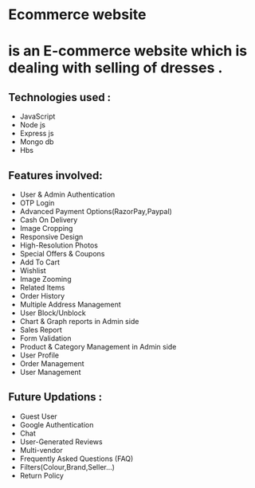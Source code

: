 <h1> Ecommerce website<h1>
  
  <p> is an E-commerce website which is dealing with selling of dresses .<p>
  
  
Technologies used :
-----------------------
* JavaScript
* Node js
* Express js
* Mongo db
* Hbs

Features involved:
-----------------------------------------------
* User & Admin Authentication
* OTP Login
* Advanced Payment Options(RazorPay,Paypal)
* Cash On Delivery
* Image Cropping
* Responsive Design
* High-Resolution Photos
* Special Offers & Coupons
* Add To Cart
* Wishlist
* Image Zooming
* Related Items
* Order History
* Multiple Address Management
* User Block/Unblock
* Chart & Graph reports in Admin side
* Sales Report
* Form Validation
* Product & Category Management in Admin side
* User Profile
* Order Management
* User Management

Future Updations :
----------------------------------
* Guest User
* Google Authentication
* Chat
* User-Generated Reviews
* Multi-vendor
* Frequently Asked Questions (FAQ)
* Filters(Colour,Brand,Seller...)
* Return Policy
